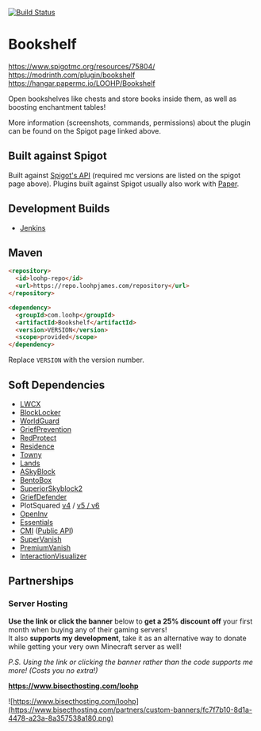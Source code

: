[![Build Status](https://ci.loohpjames.com/job/Bookshelf/badge/icon)](https://ci.loohpjames.com/job/Bookshelf/)
# Bookshelf

https://www.spigotmc.org/resources/75804/<br>
https://modrinth.com/plugin/bookshelf<br>
https://hangar.papermc.io/LOOHP/Bookshelf

Open bookshelves like chests and store books inside them, as well as boosting enchantment tables!

More information (screenshots, commands, permissions) about the plugin can be found on the Spigot page linked above.

## Built against Spigot
Built against [Spigot's API](https://www.spigotmc.org/wiki/buildtools/) (required mc versions are listed on the spigot page above).
Plugins built against Spigot usually also work with [Paper](https://papermc.io/).

## Development Builds

- [Jenkins](https://ci.loohpjames.com/job/Bookshelf/)

## Maven
```html
<repository>
  <id>loohp-repo</id>
  <url>https://repo.loohpjames.com/repository</url>
</repository>
```
```html
<dependency>
  <groupId>com.loohp</groupId>
  <artifactId>Bookshelf</artifactId>
  <version>VERSION</version>
  <scope>provided</scope>
</dependency>
```
Replace `VERSION` with the version number.

## Soft Dependencies

- [LWCX](https://www.spigotmc.org/resources/69551/)
- [BlockLocker](https://www.spigotmc.org/resources/3268/)
- [WorldGuard](https://enginehub.org/worldguard/)
- [GriefPrevention](https://www.spigotmc.org/resources/1884/)
- [RedProtect](https://www.spigotmc.org/resources/15841/)
- [Residence](https://www.spigotmc.org/resources/11480/)
- [Towny](https://townyadvanced.github.io/)
- [Lands](https://www.spigotmc.org/resources/lands-land-claim-plugin-grief-prevention-protection-gui-management-nations-wars-1-17-support.53313/)
- [ASkyBlock](https://www.spigotmc.org/resources/1220/)
- [BentoBox](https://www.spigotmc.org/resources/73261/)
- [SuperiorSkyblock2](https://www.spigotmc.org/resources/63905/)
- [GriefDefender](https://www.spigotmc.org/resources/1-12-2-1-17-1-griefdefender-claim-plugin-grief-prevention-protection.68900/)
- PlotSquared [v4](https://www.spigotmc.org/resources/plotsquared-v4-v5-out-now.1177/) / [v5 / v6](https://www.spigotmc.org/resources/plotsquared-v6.77506/)
- [OpenInv](https://dev.bukkit.org/projects/openinv)
- [Essentials](https://www.spigotmc.org/resources/essentialsx.9089/)
- [CMI](https://www.spigotmc.org/resources/cmi-270-commands-insane-kits-portals-essentials-economy-mysql-sqlite-much-more.3742/) ([Public API](https://github.com/Zrips/CMI-API))
- [SuperVanish](https://www.spigotmc.org/resources/supervanish-be-invisible.1331/)
- [PremiumVanish](https://www.spigotmc.org/resources/premiumvanish-stay-hidden-bungee-support.14404/)
- [InteractionVisualizer](https://www.spigotmc.org/resources/interactionvisualizer-visualize-function-blocks-like-crafting-tables-with-animations-client-side.77050/)

## Partnerships

### Server Hosting
**Use the link or click the banner** below to **get a 25% discount off** your first month when buying any of their gaming servers!<br>
It also **supports my development**, take it as an alternative way to donate while getting your very own Minecraft server as well!

*P.S. Using the link or clicking the banner rather than the code supports me more! (Costs you no extra!)*

**https://www.bisecthosting.com/loohp**

![https://www.bisecthosting.com/loohp](https://www.bisecthosting.com/partners/custom-banners/fc7f7b10-8d1a-4478-a23a-8a357538a180.png)
